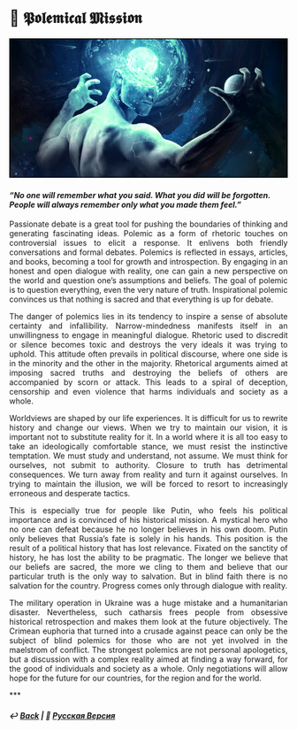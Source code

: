 # 🚀 𝕻𝖔𝖑𝖊𝖒𝖎𝖈𝖆𝖑 𝕸𝖎𝖘𝖘𝖎𝖔𝖓

![Polemical Mission](image.png)

#### <i>“No one will remember what you said. What you did will be forgotten. People will always remember only what you made them feel.”</i>

<p align="justify">Passionate debate is a great tool for pushing the boundaries of thinking and generating fascinating ideas. Polemic as a form of rhetoric touches on controversial issues to elicit a response. It enlivens both friendly conversations and formal debates. Polemics is reflected in essays, articles, and books, becoming a tool for growth and introspection. By engaging in an honest and open dialogue with reality, one can gain a new perspective on the world and question one’s assumptions and beliefs. The goal of polemic is to question everything, even the very nature of truth. Inspirational polemic convinces us that nothing is sacred and that everything is up for debate.</p>

<p align="justify">The danger of polemics lies in its tendency to inspire a sense of absolute certainty and infallibility. Narrow-mindedness manifests itself in an unwillingness to engage in meaningful dialogue. Rhetoric used to discredit or silence becomes toxic and destroys the very ideals it was trying to uphold. This attitude often prevails in political discourse, where one side is in the minority and the other in the majority. Rhetorical arguments aimed at imposing sacred truths and destroying the beliefs of others are accompanied by scorn or attack. This leads to a spiral of deception, censorship and even violence that harms individuals and society as a whole.</p>

<p align="justify">Worldviews are shaped by our life experiences. It is difficult for us to rewrite history and change our views. When we try to maintain our vision, it is important not to substitute reality for it. In a world where it is all too easy to take an ideologically comfortable stance, we must resist the instinctive temptation. We must study and understand, not assume. We must think for ourselves, not submit to authority. Closure to truth has detrimental consequences. We turn away from reality and turn it against ourselves. In trying to maintain the illusion, we will be forced to resort to increasingly erroneous and desperate tactics.</p>

<p align="justify">This is especially true for people like Putin, who feels his political importance and is convinced of his historical mission. A mystical hero who no one can defeat because he no longer believes in his own doom. Putin only believes that Russia’s fate is solely in his hands. This position is the result of a political history that has lost relevance. Fixated on the sanctity of history, he has lost the ability to be pragmatic. The longer we believe that our beliefs are sacred, the more we cling to them and believe that our particular truth is the only way to salvation. But in blind faith there is no salvation for the country. Progress comes only through dialogue with reality.</p>

<p align="justify">The military operation in Ukraine was a huge mistake and a humanitarian disaster. Nevertheless, such catharsis frees people from obsessive historical retrospection and makes them look at the future objectively. The Crimean euphoria that turned into a crusade against peace can only be the subject of blind polemics for those who are not yet involved in the maelstrom of conflict. The strongest polemics are not personal apologetics, but a discussion with a complex reality aimed at finding a way forward, for the good of individuals and society as a whole. Only negotiations will allow hope for the future for our countries, for the region and for the world.</p>
***

##### ↩️ [Back](https://rozephyros.github.io/index-2.html) | 🌻 [Русская Версия](russian.md)
